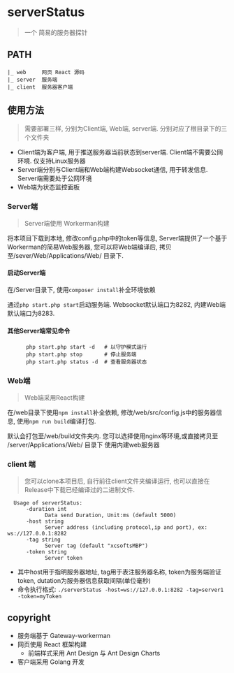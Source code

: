 # serverStatus

> 一个 简易的服务器探针

## PATH

```
|_ web     网页 React 源码
|_ server  服务端
|_ client  服务器客户端
```

## 使用方法

> 需要部署三样, 分别为Client端, Web端, server端. 分别对应了根目录下的三个文件夹

- Client端为客户端, 用于推送服务器当前状态到server端. Client端不需要公网环境. 仅支持Linux服务器
- Server端分别与Client端和Web端构建Websocket通信, 用于转发信息. Server端需要处于公网环境
- Web端为状态监控面板

### Server端

> Server端使用 Workerman构建

将本项目下载到本地, 修改config.php中的token等信息, Server端提供了一个基于Workerman的简易Web服务器, 您可以将Web端编译后, 拷贝至/sever/Web/Applications/Web/ 目录下.

#### 启动Server端

在/Server目录下, 使用`composer install`补全环境依赖

通过`php start.php start`启动服务端. Websocket默认端口为8282, 内建Web端默认端口为8283.

#### 其他Server端常见命令
```shell
      php start.php start -d   # 以守护模式运行
      php start.php stop       # 停止服务端
      php start.php status -d  # 查看服务器状态
```

### Web端

> Web端采用React构建

在/web目录下使用`npm install`补全依赖, 修改/web/src/config.js中的服务器信息, 使用`npm run build`编译打包.

默认会打包至/web/build文件夹内. 您可以选择使用nginx等环境,或直接拷贝至 /server/Applications/Web/ 目录下 使用内建web服务器

### client 端

> 您可以clone本项目后, 自行前往client文件夹编译运行, 也可以直接在Release中下载已经编译过的二进制文件.

```shell
  Usage of serverStatus:
      -duration int
            Data send Duration, Unit:ms (default 5000)
      -host string
            Server address (including protocol,ip and port), ex: ws://127.0.0.1:8282
      -tag string
            Server tag (default "xcsoftsMBP")
      -token string
            Server token
```
- 其中host用于指明服务器地址, tag用于表注服务器名称, token为服务端验证token, dutation为服务器信息获取间隔(单位毫秒)
- 命令执行格式: `./serverStatus -host=ws://127.0.0.1:8282 -tag=server1 -token=myToken`

## copyright

- 服务端基于 Gateway-workerman
- 网页使用 React 框架构建
  - 前端样式采用 Ant Design 与 Ant Design Charts
- 客户端采用 Golang 开发